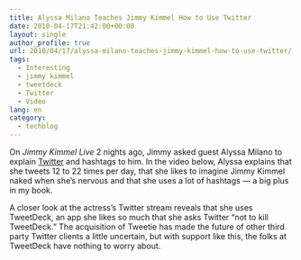 ```yaml
---
title: Alyssa Milano Teaches Jimmy Kimmel How to Use Twitter
date: 2010-04-17T21:42:00+00:00
layout: single
author_profile: true
url: 2010/04/17/alyssa-milano-teaches-jimmy-kimmel-how-to-use-twitter/
tags:
  - Interesting
  - jimmy kimmel
  - tweetdeck
  - Twitter
  - Video
lang: en
category: 
  - techblog
---
```

On _Jimmy Kimmel Live_ 2 nights ago, Jimmy asked guest Alyssa Milano to explain [Twitter](http://mashable.com/category/twitter) and hashtags to him. In the video below, Alyssa explains that she tweets 12 to 22 times per day, that she likes to imagine Jimmy Kimmel naked when she’s nervous and that she uses a lot of hashtags — a big plus in my book. 

A closer look at the actress’s Twitter stream reveals that she uses TweetDeck, an app she likes so much that she asks Twitter “not to kill TweetDeck.” The acquisition of Tweetie has made the future of other third party Twitter clients a little uncertain, but with support like this, the folks at TweetDeck have nothing to worry about. </p>